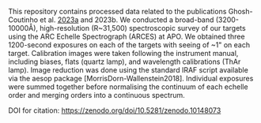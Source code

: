 This repository contains processed data related to the publications Ghosh-Coutinho et al. [2023a](https://ui.adsabs.harvard.edu/abs/2023AAS...24140131G/abstract) and 2023b. 
We conducted a broad-band (3200-10000Å), high-resolution (R~31,500) spectroscopic survey of our targets using the ARC Echelle Spectrograph (ARCES) at APO. We obtained three 1200-second exposures on each of the targets with seeing of ~1" on each target. Calibration images were taken following the instrument manual, including biases, flats (quartz lamp), and wavelength calibrations (ThAr lamp). Image reduction was done using the standard IRAF script available via the aesop package [MorrisDorn-Wallenstein2018]. Individual exposures were summed together before normalising the continuum of each echelle order and merging orders into a continuous spectrum.

DOI for citation: https://zenodo.org/doi/10.5281/zenodo.10148073
